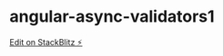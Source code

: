 # angular-async-validators1

[Edit on StackBlitz ⚡️](https://stackblitz.com/edit/angular-async-validators1)